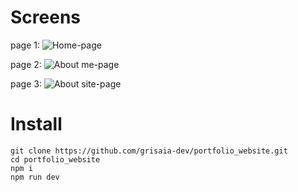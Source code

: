 # Screens
page 1:
<image src="/image/git_hub1.png" alt="Home-page">

page 2:
<image src="/image/git_hub2.png" alt="About me-page">

page 3:
<image src="/image/git_hub3.png" alt="About site-page">

# Install

    git clone https://github.com/grisaia-dev/portfolio_website.git
    cd portfolio_website
    npm i
    npm run dev

